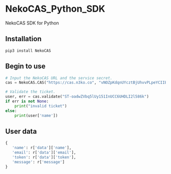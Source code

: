 # NekoCAS_Python_SDK
NekoCAS SDK for Python

## Installation
```
pip3 install NekoCAS
```

## Begin to use
```python
# Input the NekoCAS URL and the service secret.
cas = NekoCAS.CAS("https://cas.n3ko.co", "vNOZpKdqnUYcztBjUhvvPLpeYCIIBVev")

# Validate the ticket.
user, err = cas.validate("ST-oadwZVbq5lUy151InUCC6UHDLI2l586k")
if err is not None:
    print("invalid ticket")
else:
    print(user['name'])
```

## User data
```python
{
   'name': r['data']['name'],
   'email': r['data']['email'],
   'token': r['data']['token'],
   'message': r['message']
}
```

